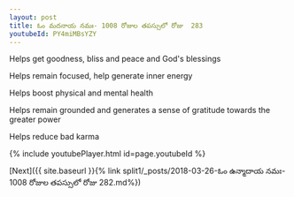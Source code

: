 ```yaml
---
layout: post
title: ఓం మదనాయ నమః- 1008 రోజుల తపస్సులో రోజు  283
youtubeId: PY4miMBsYZY
---
```

 
 
Helps get goodness, bliss and peace and God's blessings
 
Helps remain focused, help generate inner energy 
 
Helps boost physical and mental health 
 
Helps remain grounded and generates a sense of gratitude towards the greater power 
 
Helps reduce bad karma
 
 
 
 


{% include youtubePlayer.html id=page.youtubeId %}
 
[Next]({{ site.baseurl }}{% link  split1/_posts/2018-03-26-ఓం ఉన్మాదాయ నమః- 1008 రోజుల తపస్సులో రోజు  282.md%})
 
